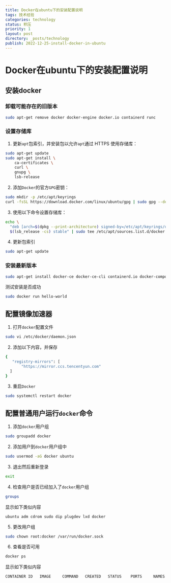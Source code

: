 ```yaml
---
title: Docker在ubuntu下的安装配置说明
tags: 技术经验
categories: technology
status: 积压
priority: 1
layout: post
directory: _posts/technology
publish: 2022-12-25-install-docker-in-ubuntu
---
```


# Docker在ubuntu下的安装配置说明

## 安装docker

### 卸载可能存在的旧版本

```bash
sudo apt-get remove docker docker-engine docker.io containerd runc
```

### 设置存储库

1. 更新`apt`包索引，并安装包以允许`apt`通过 HTTPS 使用存储库：

```bash
sudo apt-get update
sudo apt-get install \
    ca-certificates \
    curl \
    gnupg \
    lsb-release
```

2. 添加`Docker`的官方`GPG`密钥：

```bash
sudo mkdir -p /etc/apt/keyrings
curl -fsSL https://download.docker.com/linux/ubuntu/gpg | sudo gpg --dearmor -o /etc/apt/keyrings/docker.gpg
```

3. 使用以下命令设置存储库：

```bash
echo \
  "deb [arch=$(dpkg --print-architecture) signed-by=/etc/apt/keyrings/docker.gpg] https://download.docker.com/linux/ubuntu \
  $(lsb_release -cs) stable" | sudo tee /etc/apt/sources.list.d/docker.list > /dev/null
```

4. 更新包索引

```bash
sudo apt-get update
```

### 安装最新版本

```bash
sudo apt-get install docker-ce docker-ce-cli containerd.io docker-compose-plugin
```

测试安装是否成功

```bash
sudo docker run hello-world
```

## 配置镜像加速器

1. 打开`docker`配置文件

```bash
sudo vi /etc/docker/daemon.json
```

2. 添加以下内容，并保存

```bash
{
   "registry-mirrors": [
       "https://mirror.ccs.tencentyun.com"
  ]
}
```

3. 重启`Docker`

```bash
sudo systemctl restart docker
```

## 配置普通用户运行`docker`命令

1. 添加`docker`用户组

```bash
sudo groupadd docker
```

2. 添加用户到`docker`用户组中

```bash
sudo usermod -aG docker ubuntu
```

3. 退出然后重新登录

```bash
exit
```

4. 检查用户是否已经加入了`docker`用户组

```bash
groups
```
显示如下类似内容
```
ubuntu adm cdrom sudo dip plugdev lxd docker
```

5. 更改用户组

```bash
sudo chown root:docker /var/run/docker.sock
```

6. 查看是否可用

```bash
docker ps
```
显示如下类似内容
```
CONTAINER ID   IMAGE     COMMAND   CREATED   STATUS    PORTS     NAMES
```

